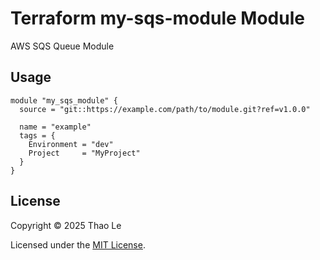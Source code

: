 # Terraform my-sqs-module Module

AWS SQS Queue Module

## Usage

```hcl
module "my_sqs_module" {
  source = "git::https://example.com/path/to/module.git?ref=v1.0.0"

  name = "example"
  tags = {
    Environment = "dev"
    Project     = "MyProject"
  }
}
```

<!-- BEGIN_TF_DOCS -->
<!-- END_TF_DOCS -->

## License

Copyright © 2025 Thao Le

Licensed under the [MIT License](LICENSE).